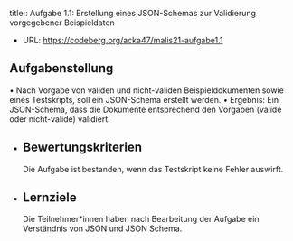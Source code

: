 title:: Aufgabe 1.1: Erstellung eines JSON-Schemas zur Validierung vorgegebener Beispieldaten

- URL: https://codeberg.org/acka47/malis21-aufgabe1.1
## Aufgabenstellung
• Nach Vorgabe von validen und nicht-validen Beispieldokumenten sowie eines Testskripts, soll ein JSON-Schema erstellt werden.
• Ergebnis: Ein JSON-Schema, dass die Dokumente entsprechend den Vorgaben (valide oder nicht-valide) validiert.
- ## Bewertungskriterien
  Die Aufgabe ist bestanden, wenn das Testskript keine Fehler auswirft.
- ## Lernziele
  Die Teilnehmer*innen haben nach Bearbeitung der Aufgabe ein Verständnis von JSON und JSON Schema.